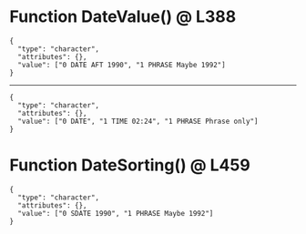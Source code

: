 # Function DateValue() @ L388

    {
      "type": "character",
      "attributes": {},
      "value": ["0 DATE AFT 1990", "1 PHRASE Maybe 1992"]
    }

---

    {
      "type": "character",
      "attributes": {},
      "value": ["0 DATE", "1 TIME 02:24", "1 PHRASE Phrase only"]
    }

# Function DateSorting() @ L459

    {
      "type": "character",
      "attributes": {},
      "value": ["0 SDATE 1990", "1 PHRASE Maybe 1992"]
    }

